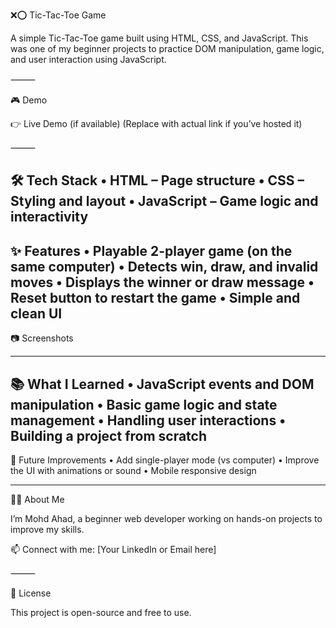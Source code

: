 ❌⭕ Tic-Tac-Toe Game

A simple Tic-Tac-Toe game built using HTML, CSS, and JavaScript. This was one of my beginner projects to practice DOM manipulation, game logic, and user interaction using JavaScript.

⸻

🎮 Demo

👉 Live Demo (if available)
(Replace with actual link if you’ve hosted it)

⸻

🛠️ Tech Stack
	•	HTML – Page structure
	•	CSS – Styling and layout
	•	JavaScript – Game logic and interactivity
 ----
✨ Features
	•	Playable 2-player game (on the same computer)
	•	Detects win, draw, and invalid moves
	•	Displays the winner or draw message
	•	Reset button to restart the game
	•	Simple and clean UI
 ----
📷 Screenshots


-----
📚 What I Learned
	•	JavaScript events and DOM manipulation
	•	Basic game logic and state management
	•	Handling user interactions
	•	Building a project from scratch
----
🚀 Future Improvements
	•	Add single-player mode (vs computer)
	•	Improve the UI with animations or sound
	•	Mobile responsive design

 -----
 🙋‍♂️ About Me

I’m Mohd Ahad, a beginner web developer working on hands-on projects to improve my skills.

📫 Connect with me: [Your LinkedIn or Email here]

⸻

📄 License

This project is open-source and free to use.
